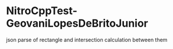 # NitroCppTest-GeovaniLopesDeBritoJunior
json parse of rectangle and intersection calculation between them
